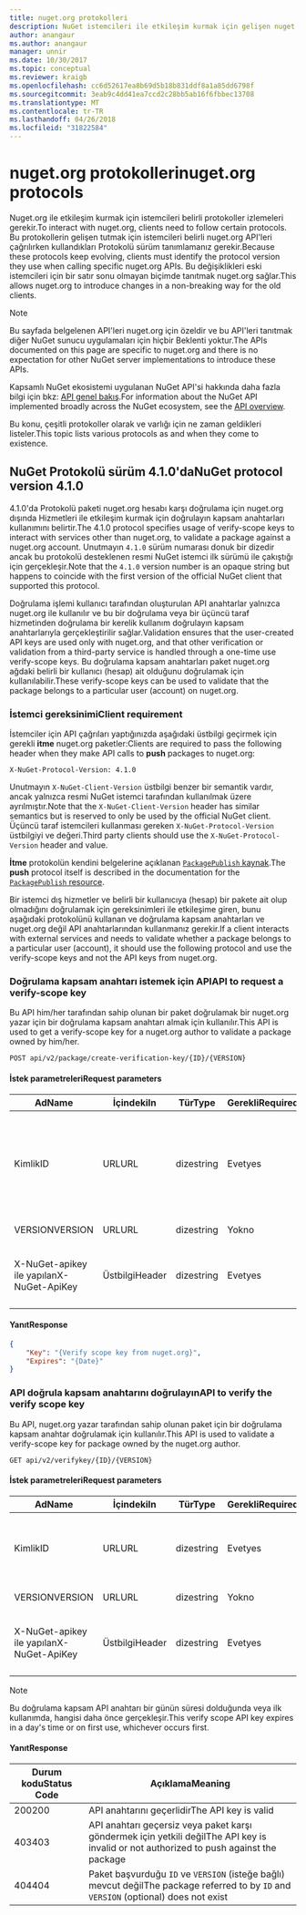 ```yaml
---
title: nuget.org protokolleri
description: NuGet istemcileri ile etkileşim kurmak için gelişen nuget.org protokoller.
author: anangaur
ms.author: anangaur
manager: unnir
ms.date: 10/30/2017
ms.topic: conceptual
ms.reviewer: kraigb
ms.openlocfilehash: cc6d52617ea8b69d5b18b831ddf8a1a85dd6798f
ms.sourcegitcommit: 3eab9c4dd41ea7ccd2c28bb5ab16f6fbbec13708
ms.translationtype: MT
ms.contentlocale: tr-TR
ms.lasthandoff: 04/26/2018
ms.locfileid: "31822584"
---
```

# <a name="nugetorg-protocols"></a><span data-ttu-id="8604d-103">nuget.org protokolleri</span><span class="sxs-lookup"><span data-stu-id="8604d-103">nuget.org protocols</span></span>

<span data-ttu-id="8604d-104">Nuget.org ile etkileşim kurmak için istemcileri belirli protokoller izlemeleri gerekir.</span><span class="sxs-lookup"><span data-stu-id="8604d-104">To interact with nuget.org, clients need to follow certain protocols.</span></span> <span data-ttu-id="8604d-105">Bu protokollerin gelişen tutmak için istemcileri belirli nuget.org API'leri çağrılırken kullandıkları Protokolü sürüm tanımlamanız gerekir.</span><span class="sxs-lookup"><span data-stu-id="8604d-105">Because these protocols keep evolving, clients must identify the protocol version they use when calling specific nuget.org APIs.</span></span> <span data-ttu-id="8604d-106">Bu değişiklikleri eski istemcileri için bir satır sonu olmayan biçimde tanıtmak nuget.org sağlar.</span><span class="sxs-lookup"><span data-stu-id="8604d-106">This allows nuget.org to introduce changes in a non-breaking way for the old clients.</span></span>

> [!Note]
> <span data-ttu-id="8604d-107">Bu sayfada belgelenen API'leri nuget.org için özeldir ve bu API'leri tanıtmak diğer NuGet sunucu uygulamaları için hiçbir Beklenti yoktur.</span><span class="sxs-lookup"><span data-stu-id="8604d-107">The APIs documented on this page are specific to nuget.org and there is no expectation for other NuGet server implementations to introduce these APIs.</span></span> 

<span data-ttu-id="8604d-108">Kapsamlı NuGet ekosistemi uygulanan NuGet API'si hakkında daha fazla bilgi için bkz: [API genel bakış](overview.md).</span><span class="sxs-lookup"><span data-stu-id="8604d-108">For information about the NuGet API implemented broadly across the NuGet ecosystem, see the [API overview](overview.md).</span></span>

<span data-ttu-id="8604d-109">Bu konu, çeşitli protokoller olarak ve varlığı için ne zaman geldikleri listeler.</span><span class="sxs-lookup"><span data-stu-id="8604d-109">This topic lists various protocols as and when they come to existence.</span></span>

## <a name="nuget-protocol-version-410"></a><span data-ttu-id="8604d-110">NuGet Protokolü sürüm 4.1.0'da</span><span class="sxs-lookup"><span data-stu-id="8604d-110">NuGet protocol version 4.1.0</span></span>

<span data-ttu-id="8604d-111">4.1.0'da Protokolü paketi nuget.org hesabı karşı doğrulama için nuget.org dışında Hizmetleri ile etkileşim kurmak için doğrulayın kapsam anahtarları kullanımını belirtir.</span><span class="sxs-lookup"><span data-stu-id="8604d-111">The 4.1.0 protocol specifies usage of verify-scope keys to interact with services other than nuget.org, to validate a package against a nuget.org account.</span></span> <span data-ttu-id="8604d-112">Unutmayın `4.1.0` sürüm numarası donuk bir dizedir ancak bu protokolü desteklenen resmi NuGet istemci ilk sürümü ile çakıştığı için gerçekleşir.</span><span class="sxs-lookup"><span data-stu-id="8604d-112">Note that the `4.1.0` version number is an opaque string but happens to coincide with the first version of the official NuGet client that supported this protocol.</span></span>

<span data-ttu-id="8604d-113">Doğrulama işlemi kullanıcı tarafından oluşturulan API anahtarlar yalnızca nuget.org ile kullanılır ve bu bir doğrulama veya bir üçüncü taraf hizmetinden doğrulama bir kerelik kullanım doğrulayın kapsam anahtarlarıyla gerçekleştirilir sağlar.</span><span class="sxs-lookup"><span data-stu-id="8604d-113">Validation ensures that the user-created API keys are used only with nuget.org, and that other verification or validation from a third-party service is handled through a one-time use verify-scope keys.</span></span> <span data-ttu-id="8604d-114">Bu doğrulama kapsam anahtarları paket nuget.org ağdaki belirli bir kullanıcı (hesap) ait olduğunu doğrulamak için kullanılabilir.</span><span class="sxs-lookup"><span data-stu-id="8604d-114">These verify-scope keys can be used to validate that the package belongs to a particular user (account) on nuget.org.</span></span>

### <a name="client-requirement"></a><span data-ttu-id="8604d-115">İstemci gereksinimi</span><span class="sxs-lookup"><span data-stu-id="8604d-115">Client requirement</span></span>

<span data-ttu-id="8604d-116">İstemciler için API çağrıları yaptığınızda aşağıdaki üstbilgi geçirmek için gerekli **itme** nuget.org paketler:</span><span class="sxs-lookup"><span data-stu-id="8604d-116">Clients are required to pass the following header when they make API calls to **push** packages to nuget.org:</span></span>

    X-NuGet-Protocol-Version: 4.1.0

<span data-ttu-id="8604d-117">Unutmayın `X-NuGet-Client-Version` üstbilgi benzer bir semantik vardır, ancak yalnızca resmi NuGet istemci tarafından kullanılmak üzere ayrılmıştır.</span><span class="sxs-lookup"><span data-stu-id="8604d-117">Note that the `X-NuGet-Client-Version` header has similar semantics but is reserved to only be used by the official NuGet client.</span></span> <span data-ttu-id="8604d-118">Üçüncü taraf istemcileri kullanması gereken `X-NuGet-Protocol-Version` üstbilgiyi ve değeri.</span><span class="sxs-lookup"><span data-stu-id="8604d-118">Third party clients should use the `X-NuGet-Protocol-Version` header and value.</span></span>

<span data-ttu-id="8604d-119">**İtme** protokolün kendini belgelerine açıklanan [ `PackagePublish` kaynak](package-publish-resource.md).</span><span class="sxs-lookup"><span data-stu-id="8604d-119">The **push** protocol itself is described in the documentation for the [`PackagePublish` resource](package-publish-resource.md).</span></span>

<span data-ttu-id="8604d-120">Bir istemci dış hizmetler ve belirli bir kullanıcıya (hesap) bir pakete ait olup olmadığını doğrulamak için gereksinimleri ile etkileşime giren, bunu aşağıdaki protokolünü kullanan ve doğrulama kapsam anahtarları ve nuget.org değil API anahtarlarından kullanmanız gerekir.</span><span class="sxs-lookup"><span data-stu-id="8604d-120">If a client interacts with external services and needs to validate whether a package belongs to a particular user (account), it should use the following protocol and use the verify-scope keys and not the API keys from nuget.org.</span></span>

### <a name="api-to-request-a-verify-scope-key"></a><span data-ttu-id="8604d-121">Doğrulama kapsam anahtarı istemek için API</span><span class="sxs-lookup"><span data-stu-id="8604d-121">API to request a verify-scope key</span></span>

<span data-ttu-id="8604d-122">Bu API him/her tarafından sahip olunan bir paket doğrulamak bir nuget.org yazar için bir doğrulama kapsam anahtarı almak için kullanılır.</span><span class="sxs-lookup"><span data-stu-id="8604d-122">This API is used to get a verify-scope key for a nuget.org author to validate a package owned by him/her.</span></span>

    POST api/v2/package/create-verification-key/{ID}/{VERSION}

#### <a name="request-parameters"></a><span data-ttu-id="8604d-123">İstek parametreleri</span><span class="sxs-lookup"><span data-stu-id="8604d-123">Request parameters</span></span>

<span data-ttu-id="8604d-124">Ad</span><span class="sxs-lookup"><span data-stu-id="8604d-124">Name</span></span>           | <span data-ttu-id="8604d-125">İçindeki</span><span class="sxs-lookup"><span data-stu-id="8604d-125">In</span></span>     | <span data-ttu-id="8604d-126">Tür</span><span class="sxs-lookup"><span data-stu-id="8604d-126">Type</span></span>   | <span data-ttu-id="8604d-127">Gerekli</span><span class="sxs-lookup"><span data-stu-id="8604d-127">Required</span></span> | <span data-ttu-id="8604d-128">Notlar</span><span class="sxs-lookup"><span data-stu-id="8604d-128">Notes</span></span>
-------------- | ------ | ------ | -------- | -----
<span data-ttu-id="8604d-129">Kimlik</span><span class="sxs-lookup"><span data-stu-id="8604d-129">ID</span></span>             | <span data-ttu-id="8604d-130">URL</span><span class="sxs-lookup"><span data-stu-id="8604d-130">URL</span></span>    | <span data-ttu-id="8604d-131">dize</span><span class="sxs-lookup"><span data-stu-id="8604d-131">string</span></span> | <span data-ttu-id="8604d-132">Evet</span><span class="sxs-lookup"><span data-stu-id="8604d-132">yes</span></span>      | <span data-ttu-id="8604d-133">Doğrulama kapsam anahtarı istenen paket identidier</span><span class="sxs-lookup"><span data-stu-id="8604d-133">The package identidier for which the verify scope key is requested</span></span>
<span data-ttu-id="8604d-134">VERSION</span><span class="sxs-lookup"><span data-stu-id="8604d-134">VERSION</span></span>        | <span data-ttu-id="8604d-135">URL</span><span class="sxs-lookup"><span data-stu-id="8604d-135">URL</span></span>    | <span data-ttu-id="8604d-136">dize</span><span class="sxs-lookup"><span data-stu-id="8604d-136">string</span></span> | <span data-ttu-id="8604d-137">Yok</span><span class="sxs-lookup"><span data-stu-id="8604d-137">no</span></span>       | <span data-ttu-id="8604d-138">Paket sürümü</span><span class="sxs-lookup"><span data-stu-id="8604d-138">The package version</span></span>
<span data-ttu-id="8604d-139">X-NuGet-apikey ile yapılan</span><span class="sxs-lookup"><span data-stu-id="8604d-139">X-NuGet-ApiKey</span></span> | <span data-ttu-id="8604d-140">Üstbilgi</span><span class="sxs-lookup"><span data-stu-id="8604d-140">Header</span></span> | <span data-ttu-id="8604d-141">dize</span><span class="sxs-lookup"><span data-stu-id="8604d-141">string</span></span> | <span data-ttu-id="8604d-142">Evet</span><span class="sxs-lookup"><span data-stu-id="8604d-142">yes</span></span>      | <span data-ttu-id="8604d-143">Örneğin, `X-NuGet-ApiKey: {USER_API_KEY}`</span><span class="sxs-lookup"><span data-stu-id="8604d-143">For example, `X-NuGet-ApiKey: {USER_API_KEY}`</span></span>

#### <a name="response"></a><span data-ttu-id="8604d-144">Yanıt</span><span class="sxs-lookup"><span data-stu-id="8604d-144">Response</span></span>

```json
{
    "Key": "{Verify scope key from nuget.org}",
    "Expires": "{Date}"
}
```

### <a name="api-to-verify-the-verify-scope-key"></a><span data-ttu-id="8604d-145">API doğrula kapsam anahtarını doğrulayın</span><span class="sxs-lookup"><span data-stu-id="8604d-145">API to verify the verify scope key</span></span>

<span data-ttu-id="8604d-146">Bu API, nuget.org yazar tarafından sahip olunan paket için bir doğrulama kapsam anahtar doğrulamak için kullanılır.</span><span class="sxs-lookup"><span data-stu-id="8604d-146">This API is used to validate a verify-scope key for package owned by the nuget.org author.</span></span>

    GET api/v2/verifykey/{ID}/{VERSION}

#### <a name="request-parameters"></a><span data-ttu-id="8604d-147">İstek parametreleri</span><span class="sxs-lookup"><span data-stu-id="8604d-147">Request parameters</span></span>

<span data-ttu-id="8604d-148">Ad</span><span class="sxs-lookup"><span data-stu-id="8604d-148">Name</span></span>           | <span data-ttu-id="8604d-149">İçindeki</span><span class="sxs-lookup"><span data-stu-id="8604d-149">In</span></span>     | <span data-ttu-id="8604d-150">Tür</span><span class="sxs-lookup"><span data-stu-id="8604d-150">Type</span></span>   | <span data-ttu-id="8604d-151">Gerekli</span><span class="sxs-lookup"><span data-stu-id="8604d-151">Required</span></span> | <span data-ttu-id="8604d-152">Notlar</span><span class="sxs-lookup"><span data-stu-id="8604d-152">Notes</span></span>
-------------  | ------ | ------ | -------- | -----
<span data-ttu-id="8604d-153">Kimlik</span><span class="sxs-lookup"><span data-stu-id="8604d-153">ID</span></span>             | <span data-ttu-id="8604d-154">URL</span><span class="sxs-lookup"><span data-stu-id="8604d-154">URL</span></span>    | <span data-ttu-id="8604d-155">dize</span><span class="sxs-lookup"><span data-stu-id="8604d-155">string</span></span> | <span data-ttu-id="8604d-156">Evet</span><span class="sxs-lookup"><span data-stu-id="8604d-156">yes</span></span>      | <span data-ttu-id="8604d-157">Doğrulama kapsam anahtarı istenen paket tanımlayıcısı</span><span class="sxs-lookup"><span data-stu-id="8604d-157">The package identifier for which the verify scope key is requested</span></span>
<span data-ttu-id="8604d-158">VERSION</span><span class="sxs-lookup"><span data-stu-id="8604d-158">VERSION</span></span>        | <span data-ttu-id="8604d-159">URL</span><span class="sxs-lookup"><span data-stu-id="8604d-159">URL</span></span>    | <span data-ttu-id="8604d-160">dize</span><span class="sxs-lookup"><span data-stu-id="8604d-160">string</span></span> | <span data-ttu-id="8604d-161">Yok</span><span class="sxs-lookup"><span data-stu-id="8604d-161">no</span></span>       | <span data-ttu-id="8604d-162">Paket sürümü</span><span class="sxs-lookup"><span data-stu-id="8604d-162">The package version</span></span>
<span data-ttu-id="8604d-163">X-NuGet-apikey ile yapılan</span><span class="sxs-lookup"><span data-stu-id="8604d-163">X-NuGet-ApiKey</span></span> | <span data-ttu-id="8604d-164">Üstbilgi</span><span class="sxs-lookup"><span data-stu-id="8604d-164">Header</span></span> | <span data-ttu-id="8604d-165">dize</span><span class="sxs-lookup"><span data-stu-id="8604d-165">string</span></span> | <span data-ttu-id="8604d-166">Evet</span><span class="sxs-lookup"><span data-stu-id="8604d-166">yes</span></span>      | <span data-ttu-id="8604d-167">Örneğin, `X-NuGet-ApiKey: {VERIFY_SCOPE_KEY}`</span><span class="sxs-lookup"><span data-stu-id="8604d-167">For example, `X-NuGet-ApiKey: {VERIFY_SCOPE_KEY}`</span></span>

> [!Note]
> <span data-ttu-id="8604d-168">Bu doğrulama kapsam API anahtarı bir günün süresi dolduğunda veya ilk kullanımda, hangisi daha önce gerçekleşir.</span><span class="sxs-lookup"><span data-stu-id="8604d-168">This verify scope API key expires in a day's time or on first use, whichever occurs first.</span></span>

#### <a name="response"></a><span data-ttu-id="8604d-169">Yanıt</span><span class="sxs-lookup"><span data-stu-id="8604d-169">Response</span></span>

<span data-ttu-id="8604d-170">Durum kodu</span><span class="sxs-lookup"><span data-stu-id="8604d-170">Status Code</span></span> | <span data-ttu-id="8604d-171">Açıklama</span><span class="sxs-lookup"><span data-stu-id="8604d-171">Meaning</span></span>
----------- | -------
<span data-ttu-id="8604d-172">200</span><span class="sxs-lookup"><span data-stu-id="8604d-172">200</span></span>         | <span data-ttu-id="8604d-173">API anahtarını geçerlidir</span><span class="sxs-lookup"><span data-stu-id="8604d-173">The API key is valid</span></span>
<span data-ttu-id="8604d-174">403</span><span class="sxs-lookup"><span data-stu-id="8604d-174">403</span></span>         | <span data-ttu-id="8604d-175">API anahtarı geçersiz veya paket karşı göndermek için yetkili değil</span><span class="sxs-lookup"><span data-stu-id="8604d-175">The API key is invalid or not authorized to push against the package</span></span>
<span data-ttu-id="8604d-176">404</span><span class="sxs-lookup"><span data-stu-id="8604d-176">404</span></span>         | <span data-ttu-id="8604d-177">Paket başvurduğu `ID` ve `VERSION` (isteğe bağlı) mevcut değil</span><span class="sxs-lookup"><span data-stu-id="8604d-177">The package referred to by `ID` and `VERSION` (optional) does not exist</span></span>
